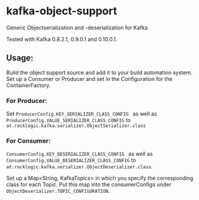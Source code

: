 # kafka-object-support 

Generic Objectserialization and -deserialization for Kafka

Tested with Kafka 0.8.2.1, 0.9.0.1 and 0.10.0.1.

## Usage:
Build the object support source and add it to your build automation system.
Set up a Consumer or Producer and set in the Configuration for the ContainerFactory.

### For Producer:
Set 
```ProducerConfig.KEY_SERIALIZER_CLASS_CONFIG ``` as well as ``` ProducerConfig.VALUE_SERIALIZER_CLASS_CONFIG ``` to ```at.rocklogic.kafka.serializer.ObjectSerializer.class```

### For Consumer:

```ConsumerConfig.KEY_DESERIALIZER_CLASS_CONFIG ``` as well as ``` ConsumerConfig.VALUE_DESERIALIZER_CLASS_CONFIG ``` to ```at.rocklogic.kafka.serializer.ObjectDeserializer.class```.

Set up a Map<String, KafkaTopics> in which you specify the corresponding class for each Topic. 
Put this map into the consumerConfigs under ``` ObjectDeserializer.TOPIC_CONFIGURATION ```. 


